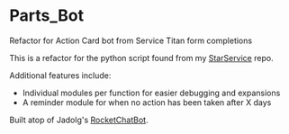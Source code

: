 # Parts_Bot
Refactor for Action Card bot from Service Titan form completions

This is a refactor for the python script found from my [StarService](https://github.com/starhound/StarService/blob/main/partsbot.py) repo.

Additional features include:
* Individual modules per function for easier debugging and expansions
* A reminder module for when no action has been taken after X days

Built atop of Jadolg's [RocketChatBot](https://github.com/jadolg/RocketChatBot).
